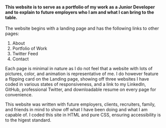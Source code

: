 #### This website is to serve as a portfolio of my work as a Junior Developer and to explain to future employers who I am and what I can bring to the table.

The website begins with a landing page and has the following links to other pages:
     
 1. About
 2. Portfolio of Work
 3. Twitter Feed
 4. Contact

Each page is minimal in nature as I do not feel that a website with lots of pictures, color, and animation is representative of me. I do however feature a flipping card on the Landing page, showing off three websites I have coded in various states of responsiveness, and a link to my LinkedIn, GitHub, professional Twitter, and downloadable resume on every page for convenience.

This website was written with future employers, clients, recruiters, family, and friends in mind to show off what I have been doing and what I am capable of. I coded this site in HTML and pure CSS, ensuring accessibility is to the higest standard.

